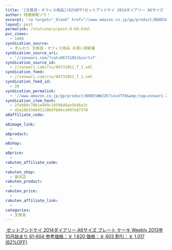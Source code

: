 ```yaml
---
title: '[文房具・オフィス用品](62%OFF)ゼットアンドケイ 2014ダイアリー A6サイズ プレート ケーキ Weekly 2013年10月始まり 61-604 ￥603'
author: 特価情報ツウ！
excerpt: '<a target="_blank" href="//www.amazon.co.jp/gp/product/B00ESWW22K?ie=UTF8&amp;tag=zonwari-22&amp;linkCode=as2&amp;camp=247&amp;creative=7399&amp;creativeASIN=B00ESWW22K"><img src="//ecx.images-amazon.com/images/I/41qZ-TTPUXL._SL100_.jpg"><br>&#12476;&#12483;&#12488;&#12450;&#12531;&#12489;&#12465;&#12452; 2014&#12480;&#12452;&#12450;&#12522;&#12540; A6&#12469;&#12452;&#12474; &#12503;&#12524;&#12540;&#12488; &#12465;&#12540;&#12461; Weekly 2013&#24180;10&#26376;&#22987;&#12414;&#12426; 61-604<br>&#21442;&#32771;&#20385;&#26684;&#65306;&#65509; 1,620<br>&#20385;&#26684;&#65306;&#65509; 603<br>&#21106;&#24341;&#65306;&#65509; 1,017 (62%OFF)</a>'
layout: post
permalink: /stationery/post-0-60.html
pvc_views:
  - 1480
syndication_source:
  - ぞんわり 文房具・オフィス用品 お買い得新着
syndication_source_uri:
  - '//zonwari.com/?cat=86731051&sort=T'
syndication_source_id:
  - //zonwari.com/rss/86731051_T_1.xml
syndication_feed:
  - //zonwari.com/rss/86731051_T_1.xml
syndication_feed_id:
  - 20
syndication_permalink:
  - '//www.amazon.co.jp/gp/product/B00ESWW22K?ie=UTF8&amp;tag=zonwari-22&amp;linkCode=as2&amp;camp=247&amp;creative=7399&amp;creativeASIN=B00ESWW22K'
syndication_item_hash:
  - 2feb80c7861e409c19596d8ae5b4be3c
  - a5a18b33d6d11106dfb84ca997e87370
a8affiliate_code:
  -
a8image_link:
  -
a8product:
  -
a8shop:
  -
a8price:
  -
rakuten_affiliate_code:
  -
rakuten_shop:
  - 楽天店
rakuten_product:
  -
rakuten_price:
  -
rakuten_affiliate_link:
  -
categories:
  - 文房具
---
```

[<img src='//i0.wp.com/ecx.images-amazon.com/images/I/41qZ-TTPUXL._SL150_.jpg?w=546' title="" alt="" data-recalc-dims="1" />
ゼットアンドケイ 2014ダイアリー A6サイズ プレート ケーキ Weekly 2013年10月始まり 61-604
参考価格：￥ 1,620
価格：￥ 603
割引：￥ 1,017 (62%OFF)][1]

 [1]: //www.amazon.co.jp/gp/product/B00ESWW22K?ie=UTF8&#038;tag=tokkajohotsu-22&#038;linkCode=as2&#038;camp=247&#038;creative=7399&#038;creativeASIN=B00ESWW22K